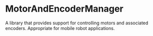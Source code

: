 # MotorAndEncoderManager
A library that provides support for controlling motors and associated encoders. Appropriate for mobile robot applications.
